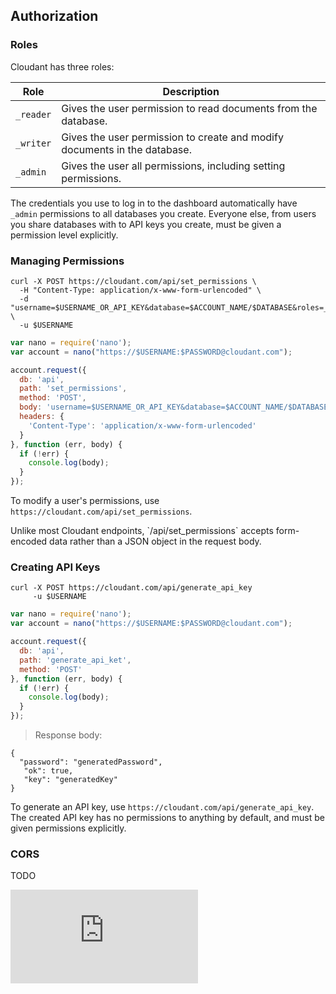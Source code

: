 ## Authorization

### Roles

Cloudant has three roles:

Role | Description
----------|------------
`_reader` | Gives the user permission to read documents from the database.
`_writer` | Gives the user permission to create and modify documents in the database.
`_admin` | Gives the user all permissions, including setting permissions.

The credentials you use to log in to the dashboard automatically have `_admin` permissions to all databases you create. Everyone else, from users you share databases with to API keys you create, must be given a permission level explicitly.

### Managing Permissions

```shell
curl -X POST https://cloudant.com/api/set_permissions \
  -H "Content-Type: application/x-www-form-urlencoded" \
  -d "username=$USERNAME_OR_API_KEY&database=$ACCOUNT_NAME/$DATABASE&roles=_reader&roles=_writer" \
  -u $USERNAME
```

```javascript
var nano = require('nano');
var account = nano("https://$USERNAME:$PASSWORD@cloudant.com");

account.request({
  db: 'api',
  path: 'set_permissions',
  method: 'POST',
  body: 'username=$USERNAME_OR_API_KEY&database=$ACCOUNT_NAME/$DATABASE&roles=_reader&roles=_writer',
  headers: {
    'Content-Type': 'application/x-www-form-urlencoded'
  }
}, function (err, body) {
  if (!err) {
    console.log(body);
  }
});
```

To modify a user's permissions, use `https://cloudant.com/api/set_permissions`.

<aside>Unlike most Cloudant endpoints, `/api/set_permissions` accepts form-encoded data rather than a JSON object in the request body.</aside>

### Creating API Keys

```shell
curl -X POST https://cloudant.com/api/generate_api_key
     -u $USERNAME
```

```javascript
var nano = require('nano');
var account = nano("https://$USERNAME:$PASSWORD@cloudant.com");

account.request({
  db: 'api',
  path: 'generate_api_ket',
  method: 'POST'
}, function (err, body) {
  if (!err) {
    console.log(body);
  }
});
```

> Response body:

```
{
  "password": "generatedPassword",
   "ok": true,
   "key": "generatedKey"
}
```

To generate an API key, use `https://cloudant.com/api/generate_api_key`. The created API key has no permissions to anything by default, and must be given permissions explicitly.

### CORS

TODO

![Under Construction](http://www.omgwiki.org/model-interchange/lib/exe/fetch.php?cache=cache&media=under-construction.gif)
